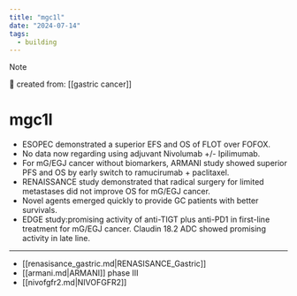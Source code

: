 ```yaml
---
title: "mgc1l"
date: "2024-07-14"
tags:
  - building
---
```


> [!NOTE]
> 🌱 created from: [[gastric cancer]]

# mgc1l

- ESOPEC demonstrated a superior EFS and OS of FLOT over FOFOX.
- No data now regarding using adjuvant Nivolumab +/- Ipilimumab.
- For mG/EGJ cancer without biomarkers, ARMANI study showed superior PFS and OS by early switch to ramucirumab + paclitaxel.
- RENAISSANCE study demonstrated that radical surgery for limited metastases did not improve OS for mG/EGJ cancer.
- Novel agents emerged quickly to provide GC patients with better survivals.
- EDGE study:promising activity of anti-TIGT plus anti-PD1 in first-line treatment for mG/EGJ cancer.
  Claudin 18.2 ADC showed promising activity in late line.

---
- [[renasisance_gastric.md|RENASISANCE_Gastric]]
- [[armani.md|ARMANI]] phase III
- [[nivofgfr2.md|NIVOFGFR2]]

